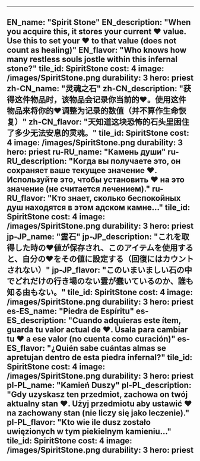 ---

EN_name: "Spirit Stone"
EN_description: "When you acquire this, it stores your current ❤️ value. Use this to set your ❤️ to that value (does not count as healing)"
EN_flavor: "Who knows how many restless souls jostle within this infernal stone?"
tile_id: SpiritStone
cost: 4
image: /images/SpiritStone.png
durability: 3
hero: priest
zh-CN_name: "灵魂之石"
zh-CN_description: "获得这件物品时，该物品会记录你当前的❤️。使用这件物品来将你的❤️调整为记录的数值（并不算作生命恢复）"
zh-CN_flavor: "天知道这块恐怖的石头里困住了多少无法安息的灵魂。"
tile_id: SpiritStone
cost: 4
image: /images/SpiritStone.png
durability: 3
hero: priest
ru-RU_name: "Камень души"
ru-RU_description: "Когда вы получаете это, он сохраняет ваше текущее значение ❤️. Используйте это, чтобы установить ❤️ на это значение (не считается лечением)."
ru-RU_flavor: "Кто знает, сколько беспокойных душ находятся в этом адском камне..."
tile_id: SpiritStone
cost: 4
image: /images/SpiritStone.png
durability: 3
hero: priest
jp-JP_name: "霊石"
jp-JP_description: "これを取得した時の❤️値が保存され、このアイテムを使用すると、自分の❤️をその値に設定する（回復にはカウントされない）"
jp-JP_flavor: "このいまいましい石の中でどれだけの行き場のない霊が蠢いているのか、誰も知る由もない。"
tile_id: SpiritStone
cost: 4
image: /images/SpiritStone.png
durability: 3
hero: priest
es-ES_name: "Piedra de Espíritu"
es-ES_description: "Cuando adquieras este ítem, guarda tu valor actual de ❤️. Úsala para cambiar tu ❤️ a ese valor (no cuenta como curación)"
es-ES_flavor: "¿Quién sabe cuántas almas se apretujan dentro de esta piedra infernal?"
tile_id: SpiritStone
cost: 4
image: /images/SpiritStone.png
durability: 3
hero: priest
pl-PL_name: "Kamień Duszy"
pl-PL_description: "Gdy uzyskasz ten przedmiot, zachowa on twój aktualny stan ❤️. Użyj przedmiotu aby ustawić ❤️ na zachowany stan (nie liczy się jako leczenie)."
pl-PL_flavor: "Kto wie ile dusz zostało uwięzionych w tym piekielnym kamieniu..."
tile_id: SpiritStone
cost: 4
image: /images/SpiritStone.png
durability: 3
hero: priest
---